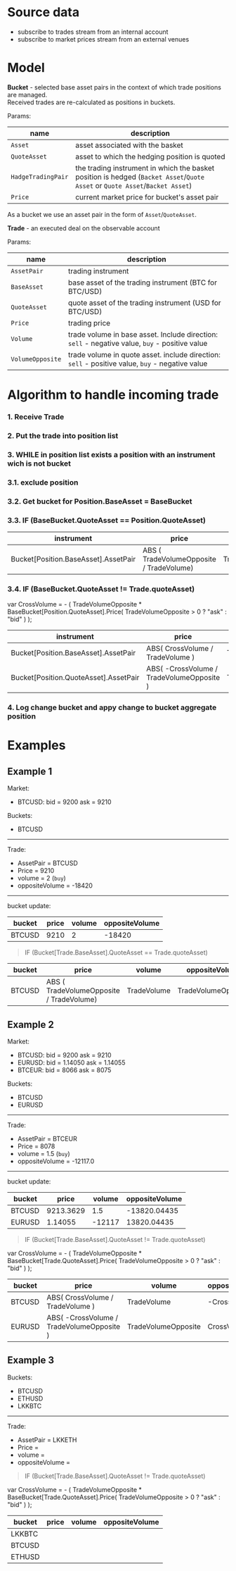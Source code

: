# Source data

* subscribe to trades stream from an internal account
* subscribe to market prices stream from an external venues

# Model

**Bucket** - selected base asset pairs in the context of which trade positions are managed.  
Received trades are re-calculated as positions in buckets.

Params:

| name | description |
| ---- | ----------- |
| `Asset` | asset associated with the basket |
| `QuoteAsset` | asset to which the hedging position is quoted |
| `HadgeTradingPair` | the trading instrument in which the basket position is hedged (`Backet Asset`/`Quote Asset` or `Quote Asset`/`Backet Asset`) |
| `Price` | current market price for bucket's asset pair |

As a bucket we use an asset pair in the form of `Asset`/`QuoteAsset`.

**Trade** - an executed deal on the observable account

Params:

| name | description |
| ---- | ----------- |
| `AssetPair` | trading instrument |
| `BaseAsset` | base asset of the trading instrument (BTC for BTC/USD)  |
| `QuoteAsset` | quote asset of the trading instrument (USD for BTC/USD) |
| `Price` | trading price |
| `Volume` | trade volume in base asset. Include direction: `sell` - negative value, `buy` - positive value |
| `VolumeOpposite` | trade volume in quote asset. include direction: `sell` - positive value, `buy` - negative value |

# Algorithm to handle incoming trade

### 1. Receive Trade

### 2. Put the trade into position list

### 3. WHILE in position list exists a position with an instrument wich is not bucket

### 3.1. exclude position

### 3.2. Get bucket for **Position.BaseAsset** = BaseBucket

### 3.3. IF (BaseBucket.QuoteAsset == Position.QuoteAsset)

| instrument | price | volume | oppositeVolume |
| ------ | ----- | ------ | -------------- |
| Bucket[Position.BaseAsset].AssetPair | ABS ( TradeVolumeOpposite / TradeVolume) | TradeVolume | TradeVolumeOpposite |

### 3.4. IF (BaseBucket.QuoteAsset != Trade.quoteAsset)

var CrossVolume = - ( TradeVolumeOpposite * BaseBucket[Position.QuoteAsset].Price( TradeVolumeOpposite > 0 ? "ask" : "bid" ) );

| instrument | price | volume | oppositeVolume |
| ------ | ----- | ------ | -------------- |
| Bucket[Position.BaseAsset].AssetPair | ABS( CrossVolume / TradeVolume ) | TradeVolume | -CrossVolume |
| Bucket[Position.QuoteAsset].AssetPair | ABS( -CrossVolume / TradeVolumeOpposite ) | TradeVolumeOpposite | CrossVolume |

### 4. Log change bucket and appy change to bucket aggregate position



# Examples

## Example 1

Market:

* BTCUSD: bid = 9200 ask = 9210

Buckets:

* BTCUSD

---

Trade:

* AssetPair = BTCUSD
* Price = 9210
* volume = 2 (`buy`)
* oppositeVolume = -18420

---

bucket update:

| bucket | price | volume | oppositeVolume |
| ------ | ----- | ------ | -------------- |
| BTCUSD | 9210 | 2 | -18420 |


> IF (Bucket[Trade.BaseAsset].QuoteAsset == Trade.quoteAsset)

| bucket | price | volume | oppositeVolume |
| ------ | ----- | ------ | -------------- |
| BTCUSD | ABS ( TradeVolumeOpposite / TradeVolume) | TradeVolume | TradeVolumeOpposite |


## Example 2

Market:

* BTCUSD: bid = 9200 ask = 9210
* EURUSD: bid = 1.14050 ask = 1.14055
* BTCEUR: bid = 8066 ask = 8075

Buckets:

* BTCUSD
* EURUSD

---

Trade:

* AssetPair = BTCEUR
* Price = 8078
* volume = 1.5 (`buy`)
* oppositeVolume = -12117.0

---

bucket update:

| bucket | price | volume | oppositeVolume |
| ------ | ----- | ------ | -------------- |
| BTCUSD | 9213.3629 | 1.5 | -13820.04435 |
| EURUSD | 1.14055 | -12117 | 13820.04435 |


> IF (Bucket[Trade.BaseAsset].QuoteAsset != Trade.quoteAsset)

var CrossVolume = - ( TradeVolumeOpposite * BaseBucket[Trade.QuoteAsset].Price( TradeVolumeOpposite > 0 ? "ask" : "bid" ) );

| bucket | price | volume | oppositeVolume |
| ------ | ----- | ------ | -------------- |
| BTCUSD | ABS( CrossVolume / TradeVolume ) | TradeVolume | -CrossVolume |
| EURUSD | ABS( -CrossVolume / TradeVolumeOpposite ) | TradeVolumeOpposite | CrossVolume |




## Example 3

Buckets:

* BTCUSD
* ETHUSD
* LKKBTC

---

Trade:

* AssetPair = LKKETH
* Price = 
* volume = 
* oppositeVolume = 


> IF (Bucket[Trade.BaseAsset].QuoteAsset != Trade.quoteAsset)

var CrossVolume = - ( TradeVolumeOpposite * BaseBucket[Trade.QuoteAsset].Price( TradeVolumeOpposite > 0 ? "ask" : "bid" ) );

| bucket | price | volume | oppositeVolume |
| ------ | ----- | ------ | -------------- |
| LKKBTC | | | |
| BTCUSD | | | |
| ETHUSD | | | |







